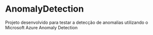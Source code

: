 # AnomalyDetection
Projeto desenvolvido para testar a detecção de anomalias utilizando o Microsoft Azure Anomaly Detection
